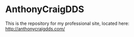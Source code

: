 # AnthonyCraigDDS

This is the repository for my professional site, located here: <http://anthonycraigdds.com/>
